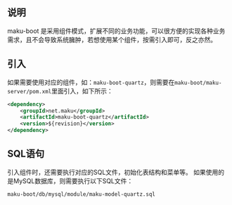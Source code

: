 ## 说明
maku-boot 是采用组件模式，扩展不同的业务功能，可以很方便的实现各种业务需求，且不会导致系统臃肿，若想使用某个组件，按需引入即可，反之亦然。

## 引入
如果需要使用对应的组件，如：`maku-boot-quartz`，则需要在`maku-boot/maku-server/pom.xml`里面引入，如下所示：

```xml
<dependency>
    <groupId>net.maku</groupId>
    <artifactId>maku-boot-quartz</artifactId>
    <version>${revision}</version>
</dependency>
```

## SQL语句
引入组件时，还需要执行对应的SQL文件，初始化表结构和菜单等。
如果使用的是MySQL数据库，则需要执行以下SQL文件：

```
maku-boot/db/mysql/module/maku-model-quartz.sql
```